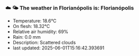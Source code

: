 ### ☁️ 🌤️  The weather in Florianópolis is: Florianópolis

- Temperature: 18.6°C
- On flesh: 18.32°C
- Relative air humidity: 69%
- Rain: 0.0 mm
- Description: Scattered clouds
- last updated: 2025-06-01T15:16:42.393691
